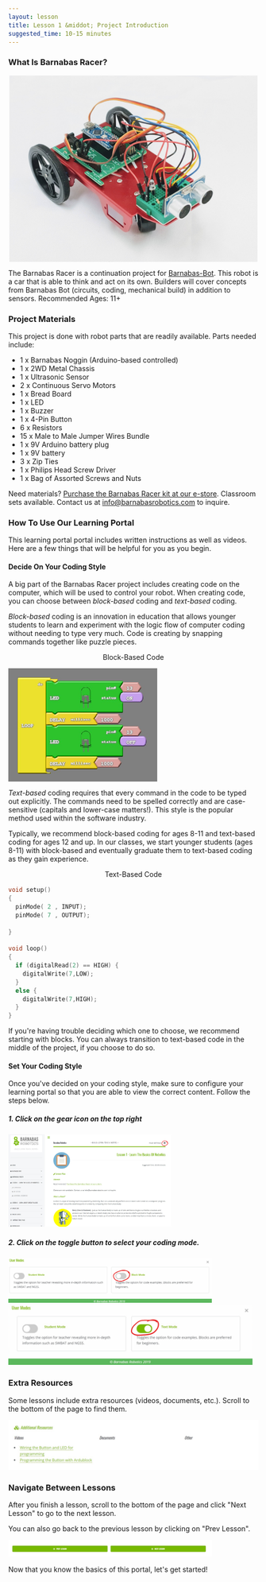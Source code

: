 ```yaml
---
layout: lesson
title: Lesson 1 &middot; Project Introduction
suggested_time: 10-15 minutes
---
```


### What Is Barnabas Racer?
<p align="center" markdown = "1">
<img align="center" src="fig-01_05.jpg" width="500">
</p>

The Barnabas Racer is a continuation project for [Barnabas-Bot](https://shop.barnabasrobotics.com/collections/kits-1/products/barnabas-bot-kit).  This robot is a car that is able to think and act on its own.  Builders will cover concepts from Barnabas Bot (circuits, coding, mechanical build) in addition to sensors.  Recommended Ages: 11+

### Project Materials

This project is done with robot parts that are readily available.  Parts needed include:

- 1 x Barnabas Noggin (Arduino-based controlled)
- 1 x 2WD Metal Chassis
- 1 x Ultrasonic Sensor
- 2 x Continuous Servo Motors
- 1 x Bread Board
- 1 x LED
- 1 x Buzzer
- 1 x 4-Pin Button
- 6 x Resistors
- 15 x Male to Male Jumper Wires Bundle
- 1 x 9V Arduino battery plug
- 1 x 9V battery
- 3 x Zip Ties
- 1 x Philips Head Screw Driver
- 1 x Bag of Assorted Screws and Nuts

Need materials?  [Purchase the Barnabas Racer kit at our e-store](https://shop.barnabasrobotics.com/collections/kits-1/products/barnabas-racer-kit).  Classroom sets available.  Contact us at info@barnabasrobotics.com to inquire. 

### How To Use Our Learning Portal

This learning portal portal includes written instructions as well as videos.  Here are a few things that will be helpful for you as you begin.

#### Decide On Your Coding Style

A big part of the Barnabas Racer project includes creating code on the computer, which will be used to control your robot.  When creating code, you can choose between *block-based* coding and *text-based* coding.  

*Block-based* coding is an innovation in education that allows younger students to learn and experiment with the logic flow of computer coding without needing to type very much.  Code is creating by snapping commands together like puzzle pieces.

<p align="center" markdown = "1">
    Block-Based Code
</p>

<p>    <img align="center" src="fig-01_11.png" width="300"></p>

*Text-based* coding requires that every command in the code to be typed out explicitly.  The commands need to be spelled correctly and are case-sensitive (capitals and lower-case matters!).  This style is the popular method used within the software industry.  


Typically, we recommend block-based coding for ages 8-11 and text-based coding for ages 12 and up.  In our classes, we start younger students (ages 8-11) with block-based and eventually graduate them to text-based coding as they gain experience.


<p align="center" markdown = "1">
    Text-Based Code
</p>

```c
void setup()
{
  pinMode( 2 , INPUT);
  pinMode( 7 , OUTPUT);

}

void loop()
{
  if (digitalRead(2) == HIGH) {
    digitalWrite(7,LOW);
  }
  else {
    digitalWrite(7,HIGH);
  }
}
```

If you're having trouble deciding which one to choose, we recommend starting with blocks.  You can always transition to text-based code in the middle of the project, if you choose to do so.

#### Set Your Coding Style

Once you've decided on your coding style, make sure to configure your learning portal so that you are able to view the correct content.   Follow the steps below.

##### 1. Click on the gear icon on the top right

<img src="fig-01_00.png" alt="fig-01_2" style="zoom:32%;" class="image center" />



##### 2. Click on the toggle button to select your coding mode.

<img src="fig-01_01.png" alt="fig-01_01" style="zoom:40%;" class="image center" />



<img src="fig-01_02.png" alt="fig-01_02" style="zoom:48%;" class="image center" />



### Extra Resources

Some lessons include extra resources (videos, documents, etc.).  Scroll to the bottom of the page to find them.

<img src="fig-01_04.png" alt="fig-01_01" style="zoom:50%;" class="image center" />

### Navigate Between Lessons

After you finish a lesson, scroll to the bottom of the page and click "Next Lesson" to go to the next lesson.  

You can also go back to the previous lesson by clicking on "Prev Lesson".

<img src="fig-01_03.png" alt="fig-01_03" style="zoom:40%;" class="image center" />

Now that you know the basics of this portal, let's get started!